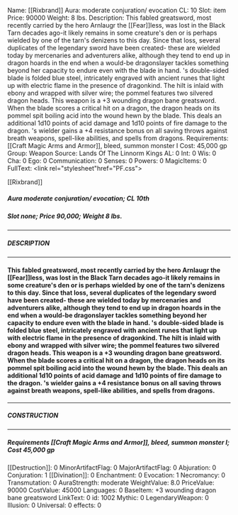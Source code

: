 Name: [[Rixbrand]]
Aura: moderate conjuration/ evocation
CL: 10
Slot: item
Price: 90000
Weight: 8 lbs.
Description: This fabled greatsword, most recently carried by the hero Arnlaugr the [[Fear]]less, was lost in the Black Tarn decades ago-it likely remains in some creature's den or is perhaps wielded by one of the tarn's denizens to this day. Since that loss, several duplicates of the legendary sword have been created- these are wielded today by mercenaries and adventurers alike, although they tend to end up in dragon hoards in the end when a would-be dragonslayer tackles something beyond her capacity to endure even with the blade in hand. 's double-sided blade is folded blue steel, intricately engraved with ancient runes that light up with electric flame in the presence of dragonkind. The hilt is inlaid with ebony and wrapped with silver wire; the pommel features two silvered dragon heads. This weapon is a +3 wounding dragon bane greatsword. When the blade scores a critical hit on a dragon, the dragon heads on its pommel spit boiling acid into the wound hewn by the blade. This deals an additional 1d10 points of acid damage and 1d10 points of fire damage to the dragon. 's wielder gains a +4 resistance bonus on all saving throws against breath weapons, spell-like abilities, and spells from dragons.
Requirements: [[Craft Magic Arms and Armor]], bleed, summon monster I
Cost: 45,000 gp
Group: Weapon
Source: Lands Of The Linnorm Kings
AL: 0
Int: 0
Wis: 0
Cha: 0
Ego: 0
Communication: 0
Senses: 0
Powers: 0
MagicItems: 0
FullText: <link rel="stylesheet"href="PF.css"><div class="heading"><p class="alignleft">[[Rixbrand]]</p><div style="clear: both;"></div></div><div><h5><b>Aura </b>moderate conjuration/ evocation; <b>CL </b>10th</h5><h5><b>Slot </b>none; <b>Price </b>90,000; <b>Weight </b>8 lbs.</h5></div><hr/><div><h5><b>DESCRIPTION</b></h5></div><hr/><div><h4><p>This fabled greatsword, most recently carried by the hero Arnlaugr the [[Fear]]less, was lost in the Black Tarn decades ago-it likely remains in some creature's den or is perhaps wielded by one of the tarn's denizens to this day. Since that loss, several duplicates of the legendary sword have been created- these are wielded today by mercenaries and adventurers alike, although they tend to end up in dragon hoards in the end when a would-be dragonslayer tackles something beyond her capacity to endure even with the blade in hand. 's double-sided blade is folded blue steel, intricately engraved with ancient runes that light up with electric flame in the presence of dragonkind. The hilt is inlaid with ebony and wrapped with silver wire; the pommel features two silvered dragon heads. This weapon is a +3 wounding dragon bane greatsword. When the blade scores a critical hit on a dragon, the dragon heads on its pommel spit boiling acid into the wound hewn by the blade. This deals an additional 1d10 points of acid damage and 1d10 points of fire damage to the dragon. 's wielder gains a +4 resistance bonus on all saving throws against breath weapons, spell-like abilities, and spells from dragons.</p></h4></div><hr/><div><h5><b>CONSTRUCTION</b></h5></div><hr/><div><h5><b>Requirements </b>[[Craft Magic Arms and Armor]], <i>bleed</i>, <i>summon monster I</i>; <b>Cost </b>45,000 gp</h5></div>
[[Destruction]]: 0
MinorArtifactFlag: 0
MajorArtifactFlag: 0
Abjuration: 0
Conjuration: 1
[[Divination]]: 0
Enchantment: 0
Evocation: 1
Necromancy: 0
Transmutation: 0
AuraStrength: moderate
WeightValue: 8.0
PriceValue: 90000
CostValue: 45000
Languages: 0
BaseItem: +3 wounding dragon bane greatsword
LinkText: 0
id: 1002
Mythic: 0
LegendaryWeapon: 0
Illusion: 0
Universal: 0
effects: 0
